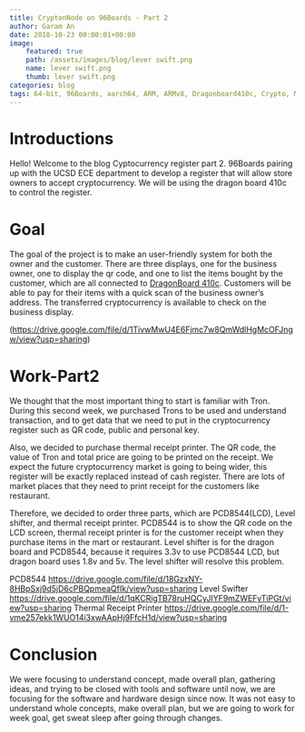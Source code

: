 ```yaml
---
title: CryptonNode on 96Boards - Part 2
author: Garam An
date: 2018-10-23 00:00:01+00:00
image:
    featured: true
    path: /assets/images/blog/lever swift.png
    name: lever swift.png
    thumb: lever swift.png
categories: blog
tags: 64-bit, 96Boards, aarch64, ARM, ARMv8, Dragonboard410c, Crypto, Mining, Node, Business, QR, UCSD, Cryptocurrency, LCD
---
```

	
# Introductions

Hello! Welcome to the blog  Cyptocurrency register part 2. 96Boards pairing up with the UCSD ECE department to develop a register that will allow store owners to accept cryptocurrency. We will be using the dragon board 410c to control the register. 

# Goal

The goal of the project is to make an user-friendly system for both the owner and the customer. There are three displays, one for the business owner, one to display the qr code, and one to list the items bought by the customer, which are all connected to [DragonBoard 410c](http://www.96boards.org/product/dragonboard410c/). Customers will be able to pay for their items with a quick scan of the business owner’s address.  The transferred cryptocurrency is available to check on the business display.

(https://drive.google.com/file/d/1TivwMwU4E6Fjmc7w8QmWdlHgMcOFJngw/view?usp=sharing)

# Work-Part2

We thought that the most important thing to start is familiar with Tron. During this second week, we purchased Trons to be used and understand transaction, and to get data that we need to put in the cryptocurrency register such as QR code, public and personal key.

Also, we decided to purchase thermal receipt printer. The QR code, the value of Tron and total price are going to be printed on the receipt. We expect the future cryptocurrency market is going to being wider, this register will be exactly replaced instead of cash register. There are lots of market places that they need to print receipt for the customers like restaurant.

Therefore, we decided to order three parts, which are PCD8544(LCD), Level shifter, and thermal receipt printer. PCD8544 is to show the QR code on the LCD screen, thermal receipt printer is for the customer receipt when they purchase items in the mart or restaurant. Level shifter is for the dragon board and PCD8544, because it requires 3.3v to use PCD8544 LCD, but dragon board uses 1.8v and 5v. The level shifter will resolve this problem.


PCD8544
  https://drive.google.com/file/d/18GzxNY-8HBpSxj9d5jD6cPBQpmeaQfIk/view?usp=sharing
Level Swifter
  https://drive.google.com/file/d/1qKCRigTB78ruHQCyJIYF9mZWEFyTiPGt/view?usp=sharing
Thermal Receipt Printer
  https://drive.google.com/file/d/1-vme257ekk1WUO14i3xwAApHj9FfcH1d/view?usp=sharing


# Conclusion

We were focusing to understand concept, made overall plan, gathering ideas, and trying to be closed with tools and software until now, we are focusing for the software and hardware design since now. It was not easy to understand whole concepts, make overall plan, but we are going to work for week goal, get sweat sleep after going through changes.


